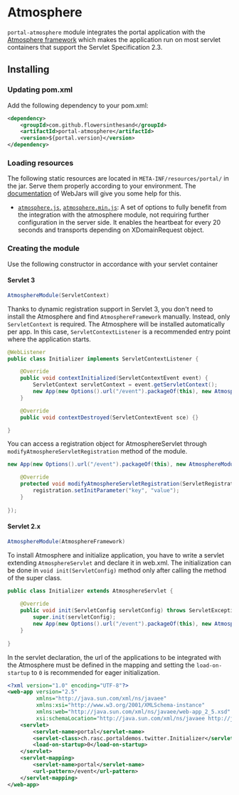 # Atmosphere
`portal-atmosphere` module integrates the portal application with the [Atmosphere framework](https://github.com/atmosphere/atmosphere/) which makes the application run on most servlet containers that support the Servlet Specification 2.3.

## Installing
### Updating pom.xml
Add the following dependency to your pom.xml:
```xml
<dependency>
    <groupId>com.github.flowersinthesand</groupId>
    <artifactId>portal-atmosphere</artifactId>
    <version>${portal.version}</version>
</dependency>
```

### Loading resources
The following static resources are located in `META-INF/resources/portal/` in the jar. Serve them properly according to your environment. The [documentation](http://www.webjars.org/documentation) of WebJars will give you some help for this.

* [`atmosphere.js`](https://github.com/flowersinthesand/portal-java/blob/master/atmosphere/src/main/resources/META-INF/resources/portal/atmosphere.js), [`atmosphere.min.js`](https://github.com/flowersinthesand/portal-java/blob/master/atmosphere/src/main/resources/META-INF/resources/portal/atmosphere.min.js): A set of options to fully benefit from the integration with the atmosphere module, not requiring further configuration in the server side. It enables the heartbeat for every 20 seconds and transports depending on XDomainRequest object.

### Creating the module
Use the following constructor in accordance with your servlet container

#### Servlet 3
```java
AtmosphereModule(ServletContext)
```
Thanks to dynamic registration support in Servlet 3, you don't need to install the Atmosphere and find `AtmosphereFramework` manually. Instead, only `ServletContext` is required. The Atmosphere will be installed automatically per app. In this case, `ServletContextListener` is a recommended entry point where the application starts. 

```java
@WebListener
public class Initializer implements ServletContextListener {

    @Override
    public void contextInitialized(ServletContextEvent event) {
        ServletContext servletContext = event.getServletContext();
        new App(new Options().url("/event").packageOf(this), new AtmosphereModule(servletContext)).register();
    }

    @Override
    public void contextDestroyed(ServletContextEvent sce) {}

}
```

You can access a registration object for AtmosphereServlet through `modifyAtmosphereServletRegistration` method of the module.
```java
new App(new Options().url("/event").packageOf(this), new AtmosphereModule(servletContext) {

    @Override
    protected void modifyAtmosphereServletRegistration(ServletRegistration.Dynamic registration) {
        registration.setInitParameter("key", "value");
    }
    
});
```

#### Servlet 2.x
```java
AtmosphereModule(AtmosphereFramework)
```

To install Atmosphere and initialize application, you have to write a servlet extending `AtmosphereServlet` and declare it in web.xml. The initialization can be done in `void init(ServletConfig)` method only after calling the method of the super class.

```java
public class Initializer extends AtmosphereServlet {
    
    @Override
    public void init(ServletConfig servletConfig) throws ServletException {
        super.init(servletConfig);
        new App(new Options().url("/event").packageOf(this), new AtmosphereModule(framework)).register();
    }
    
}

```

In the servlet declaration, the url of the applications to be integrated with the Atmosphere must be defined in the mapping and setting the `load-on-startup` to `0` is recommended for eager initialization.

```xml
<?xml version="1.0" encoding="UTF-8"?>
<web-app version="2.5" 
         xmlns="http://java.sun.com/xml/ns/javaee" 
         xmlns:xsi="http://www.w3.org/2001/XMLSchema-instance"
         xmlns:web="http://java.sun.com/xml/ns/javaee/web-app_2_5.xsd"
         xsi:schemaLocation="http://java.sun.com/xml/ns/javaee http://java.sun.com/xml/ns/javaee/web-app_2_5.xsd">
    <servlet>
        <servlet-name>portal</servlet-name>
        <servlet-class>ch.rasc.portaldemos.twitter.Initializer</servlet-class>
        <load-on-startup>0</load-on-startup>
    </servlet>
    <servlet-mapping>
        <servlet-name>portal</servlet-name>
        <url-pattern>/event</url-pattern>
    </servlet-mapping>
</web-app>
```